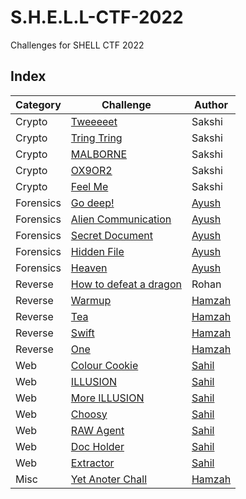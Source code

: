 # S.H.E.L.L-CTF-2022

Challenges for SHELL CTF 2022

## Index

| Category  | Challenge                                                            | Author | 
| --------- | -------------------------------------------------------------------- |------- |
| Crypto    | [Tweeeeet](crypto/Tweeeeet)                                          | Sakshi |
| Crypto    | [Tring Tring](crypto/Tring%20Tring)                                  | Sakshi |
| Crypto    | [MALBORNE](crypto/MALBORNE)                                          | Sakshi |
| Crypto    | [OX9OR2](crypto/OX9OR2)                                              | Sakshi |
| Crypto    | [Feel Me](crypto/Feel%20Me)                                          | Sakshi |
| Forensics | [Go deep!](Forensics/Go%20deep!)                                     | [Ayush](https://www.linkedin.com/in/ayushvarma1124/)  |
| Forensics | [Alien Communication](Forensics/Alien%20Communication)               | [Ayush](https://www.linkedin.com/in/ayushvarma1124/)  |
| Forensics | [Secret Document](Forensics/Secret%20Document)                       | [Ayush](https://www.linkedin.com/in/ayushvarma1124/)  |
| Forensics | [Hidden File](Forensics/Hidden%20File)                               | [Ayush](https://www.linkedin.com/in/ayushvarma1124/)  |
| Forensics | [Heaven](Forensics/Heaven)                                           | [Ayush](https://www.linkedin.com/in/ayushvarma1124/)  |
| Reverse   | [How to defeat a dragon](rev/How%20to%20defeat%20a%20dragon)         | Rohan  |
| Reverse   | [Warmup](rev/warmup)                                                 | [Hamzah](https://www.linkedin.com/in/ahmedhamzah/) |
| Reverse   | [Tea](rev/tea)                                                       | [Hamzah](https://www.linkedin.com/in/ahmedhamzah/) |
| Reverse   | [Swift](rev/swift)                                                   | [Hamzah](https://www.linkedin.com/in/ahmedhamzah/) |
| Reverse   | [One](rev/one)                                                       | [Hamzah](https://www.linkedin.com/in/ahmedhamzah/) |
| Web       | [Colour Cookie](web/Colour%20Cookie)                                 | [Sahil](https://www.linkedin.com/in/sahil-dharme-096114220/)  |
| Web       | [ILLUSION](web/ILLUSION)                                             | [Sahil](https://www.linkedin.com/in/sahil-dharme-096114220/)  |
| Web       | [More ILLUSION](web/More%20ILLUSION)                                 | [Sahil](https://www.linkedin.com/in/sahil-dharme-096114220/)  |
| Web       | [Choosy](web/Choosy)                                                 | [Sahil](https://www.linkedin.com/in/sahil-dharme-096114220/)  |
| Web       | [RAW Agent](web/RAW%20Agent)                                         | [Sahil](https://www.linkedin.com/in/sahil-dharme-096114220/)  |
| Web       | [Doc Holder](web/Doc%20Holder)                                       | [Sahil](https://www.linkedin.com/in/sahil-dharme-096114220/)  |
| Web       | [Extractor](web/Extractor)                                           | [Sahil](https://www.linkedin.com/in/sahil-dharme-096114220/)  |
| Misc      | [Yet Anoter Chall](Misc/yet_another_chall)                           | [Hamzah](https://www.linkedin.com/in/ahmedhamzah/) |
